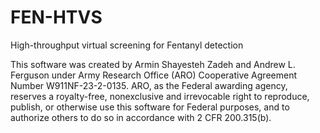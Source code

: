 # FEN-HTVS

High-throughput virtual screening for Fentanyl detection

This software was created by Armin Shayesteh Zadeh and Andrew L. Ferguson under Army Research Office (ARO) Cooperative Agreement Number W911NF-23-2-0135. ARO, as the Federal awarding agency, reserves a royalty-free, nonexclusive and irrevocable right to reproduce, publish, or otherwise use this software for Federal purposes, and to authorize others to do so in accordance with 2 CFR 200.315(b).
